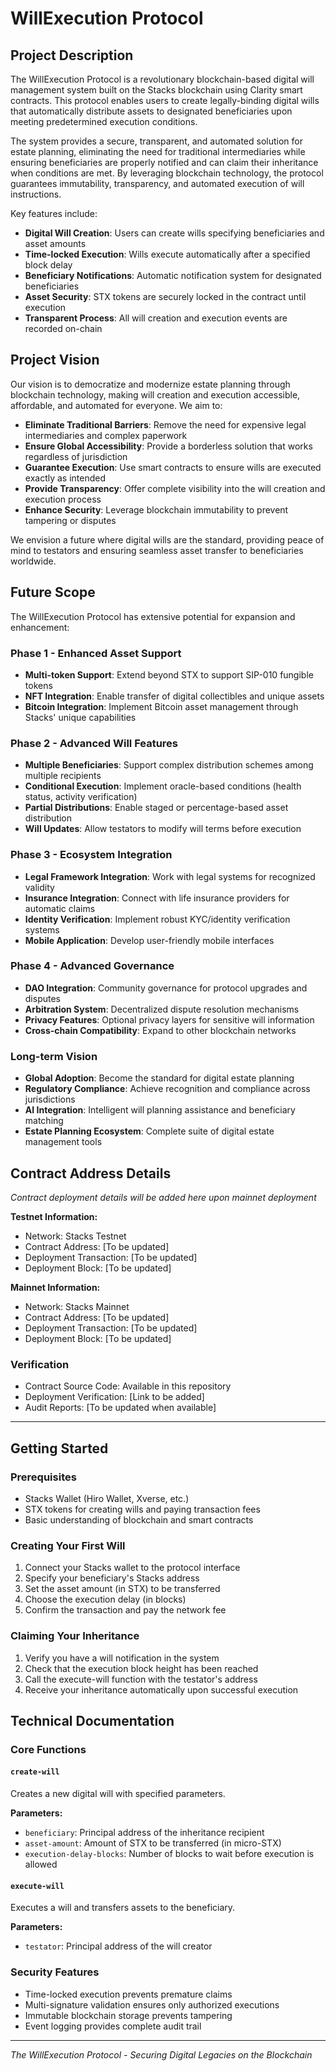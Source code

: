 # WillExecution Protocol

## Project Description

The WillExecution Protocol is a revolutionary blockchain-based digital will management system built on the Stacks blockchain using Clarity smart contracts. This protocol enables users to create legally-binding digital wills that automatically distribute assets to designated beneficiaries upon meeting predetermined execution conditions.

The system provides a secure, transparent, and automated solution for estate planning, eliminating the need for traditional intermediaries while ensuring beneficiaries are properly notified and can claim their inheritance when conditions are met. By leveraging blockchain technology, the protocol guarantees immutability, transparency, and automated execution of will instructions.

Key features include:
- **Digital Will Creation**: Users can create wills specifying beneficiaries and asset amounts
- **Time-locked Execution**: Wills execute automatically after a specified block delay
- **Beneficiary Notifications**: Automatic notification system for designated beneficiaries  
- **Asset Security**: STX tokens are securely locked in the contract until execution
- **Transparent Process**: All will creation and execution events are recorded on-chain

## Project Vision

Our vision is to democratize and modernize estate planning through blockchain technology, making will creation and execution accessible, affordable, and automated for everyone. We aim to:

- **Eliminate Traditional Barriers**: Remove the need for expensive legal intermediaries and complex paperwork
- **Ensure Global Accessibility**: Provide a borderless solution that works regardless of jurisdiction
- **Guarantee Execution**: Use smart contracts to ensure wills are executed exactly as intended
- **Provide Transparency**: Offer complete visibility into the will creation and execution process
- **Enhance Security**: Leverage blockchain immutability to prevent tampering or disputes

We envision a future where digital wills are the standard, providing peace of mind to testators and ensuring seamless asset transfer to beneficiaries worldwide.

## Future Scope

The WillExecution Protocol has extensive potential for expansion and enhancement:

### Phase 1 - Enhanced Asset Support
- **Multi-token Support**: Extend beyond STX to support SIP-010 fungible tokens
- **NFT Integration**: Enable transfer of digital collectibles and unique assets
- **Bitcoin Integration**: Implement Bitcoin asset management through Stacks' unique capabilities

### Phase 2 - Advanced Will Features  
- **Multiple Beneficiaries**: Support complex distribution schemes among multiple recipients
- **Conditional Execution**: Implement oracle-based conditions (health status, activity verification)
- **Partial Distributions**: Enable staged or percentage-based asset distribution
- **Will Updates**: Allow testators to modify will terms before execution

### Phase 3 - Ecosystem Integration
- **Legal Framework Integration**: Work with legal systems for recognized validity
- **Insurance Integration**: Connect with life insurance providers for automatic claims
- **Identity Verification**: Implement robust KYC/identity verification systems
- **Mobile Application**: Develop user-friendly mobile interfaces

### Phase 4 - Advanced Governance
- **DAO Integration**: Community governance for protocol upgrades and disputes
- **Arbitration System**: Decentralized dispute resolution mechanisms  
- **Privacy Features**: Optional privacy layers for sensitive will information
- **Cross-chain Compatibility**: Expand to other blockchain networks

### Long-term Vision
- **Global Adoption**: Become the standard for digital estate planning
- **Regulatory Compliance**: Achieve recognition and compliance across jurisdictions
- **AI Integration**: Intelligent will planning assistance and beneficiary matching
- **Estate Planning Ecosystem**: Complete suite of digital estate management tools

## Contract Address Details

*Contract deployment details will be added here upon mainnet deployment*

**Testnet Information:**
- Network: Stacks Testnet
- Contract Address: [To be updated]
- Deployment Transaction: [To be updated]
- Deployment Block: [To be updated]

**Mainnet Information:**
- Network: Stacks Mainnet  
- Contract Address: [To be updated]
- Deployment Transaction: [To be updated]
- Deployment Block: [To be updated]

### Verification
- Contract Source Code: Available in this repository
- Deployment Verification: [Link to be added]
- Audit Reports: [To be updated when available]

---

## Getting Started

### Prerequisites
- Stacks Wallet (Hiro Wallet, Xverse, etc.)
- STX tokens for creating wills and paying transaction fees
- Basic understanding of blockchain and smart contracts

### Creating Your First Will
1. Connect your Stacks wallet to the protocol interface
2. Specify your beneficiary's Stacks address
3. Set the asset amount (in STX) to be transferred
4. Choose the execution delay (in blocks)
5. Confirm the transaction and pay the network fee

### Claiming Your Inheritance  
1. Verify you have a will notification in the system
2. Check that the execution block height has been reached
3. Call the execute-will function with the testator's address
4. Receive your inheritance automatically upon successful execution

## Technical Documentation

### Core Functions

#### `create-will`
Creates a new digital will with specified parameters.

**Parameters:**
- `beneficiary`: Principal address of the inheritance recipient
- `asset-amount`: Amount of STX to be transferred (in micro-STX)
- `execution-delay-blocks`: Number of blocks to wait before execution is allowed

#### `execute-will`  
Executes a will and transfers assets to the beneficiary.

**Parameters:**
- `testator`: Principal address of the will creator

### Security Features
- Time-locked execution prevents premature claims
- Multi-signature validation ensures only authorized executions
- Immutable blockchain storage prevents tampering
- Event logging provides complete audit trail

---

*The WillExecution Protocol - Securing Digital Legacies on the Blockchain*
